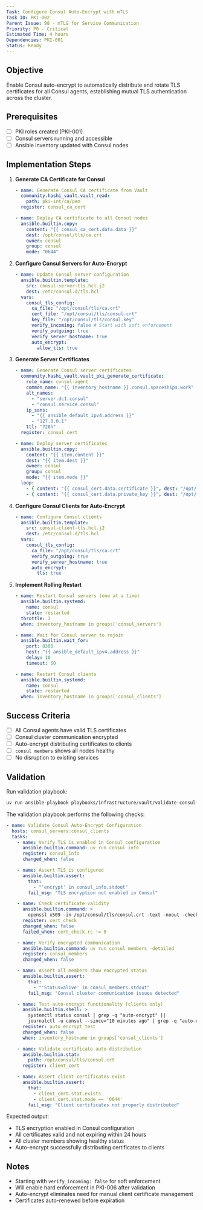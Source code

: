 ```yaml
---
Task: Configure Consul Auto-Encrypt with mTLS
Task ID: PKI-002
Parent Issue: 98 - mTLS for Service Communication
Priority: P0 - Critical
Estimated Time: 4 hours
Dependencies: PKI-001
Status: Ready
---
```


## Objective

Enable Consul auto-encrypt to automatically distribute and rotate TLS certificates for all Consul agents, establishing mutual TLS authentication across the cluster.

## Prerequisites

- [ ] PKI roles created (PKI-001)
- [ ] Consul servers running and accessible
- [ ] Ansible inventory updated with Consul nodes

## Implementation Steps

1. **Generate CA Certificate for Consul**

   ```yaml
   - name: Generate Consul CA certificate from Vault
     community.hashi_vault.vault_read:
       path: pki-int/ca/pem
     register: consul_ca_cert

   - name: Deploy CA certificate to all Consul nodes
     ansible.builtin.copy:
       content: "{{ consul_ca_cert.data.data }}"
       dest: /opt/consul/tls/ca.crt
       owner: consul
       group: consul
       mode: "0644"
   ```

2. **Configure Consul Servers for Auto-Encrypt**

   ```yaml
   - name: Update Consul server configuration
     ansible.builtin.template:
       src: consul-server-tls.hcl.j2
       dest: /etc/consul.d/tls.hcl
     vars:
       consul_tls_config:
         ca_file: "/opt/consul/tls/ca.crt"
         cert_file: "/opt/consul/tls/consul.crt"
         key_file: "/opt/consul/tls/consul.key"
         verify_incoming: false # Start with soft enforcement
         verify_outgoing: true
         verify_server_hostname: true
         auto_encrypt:
           allow_tls: true
   ```

3. **Generate Server Certificates**

   ```yaml
   - name: Generate Consul server certificates
     community.hashi_vault.vault_pki_generate_certificate:
       role_name: consul-agent
       common_name: "{{ inventory_hostname }}.consul.spaceships.work"
       alt_names:
         - "server.dc1.consul"
         - "consul.service.consul"
       ip_sans:
         - "{{ ansible_default_ipv4.address }}"
         - "127.0.0.1"
       ttl: "720h"
     register: consul_cert

   - name: Deploy server certificates
     ansible.builtin.copy:
       content: "{{ item.content }}"
       dest: "{{ item.dest }}"
       owner: consul
       group: consul
       mode: "{{ item.mode }}"
     loop:
       - { content: "{{ consul_cert.data.certificate }}", dest: "/opt/consul/tls/consul.crt", mode: "0644" }
       - { content: "{{ consul_cert.data.private_key }}", dest: "/opt/consul/tls/consul.key", mode: "0600" }
   ```

4. **Configure Consul Clients for Auto-Encrypt**

   ```yaml
   - name: Configure Consul clients
     ansible.builtin.template:
       src: consul-client-tls.hcl.j2
       dest: /etc/consul.d/tls.hcl
     vars:
       consul_tls_config:
         ca_file: "/opt/consul/tls/ca.crt"
         verify_outgoing: true
         verify_server_hostname: true
         auto_encrypt:
           tls: true
   ```

5. **Implement Rolling Restart**

   ```yaml
   - name: Restart Consul servers (one at a time)
     ansible.builtin.systemd:
       name: consul
       state: restarted
     throttle: 1
     when: inventory_hostname in groups['consul_servers']

   - name: Wait for Consul server to rejoin
     ansible.builtin.wait_for:
       port: 8300
       host: "{{ ansible_default_ipv4.address }}"
       delay: 10
       timeout: 60

   - name: Restart Consul clients
     ansible.builtin.systemd:
       name: consul
       state: restarted
     when: inventory_hostname in groups['consul_clients']
   ```

## Success Criteria

- [ ] All Consul agents have valid TLS certificates
- [ ] Consul cluster communication encrypted
- [ ] Auto-encrypt distributing certificates to clients
- [ ] `consul members` shows all nodes healthy
- [ ] No disruption to existing services

## Validation

Run validation playbook:

```bash
uv run ansible-playbook playbooks/infrastructure/vault/validate-consul-auto-encrypt.yml
```

The validation playbook performs the following checks:

```yaml
- name: Validate Consul Auto-Encrypt Configuration
  hosts: consul_servers:consul_clients
  tasks:
    - name: Verify TLS is enabled in Consul configuration
      ansible.builtin.command: uv run consul info
      register: consul_info
      changed_when: false

    - name: Assert TLS is configured
      ansible.builtin.assert:
        that:
          - "'encrypt' in consul_info.stdout"
        fail_msg: "TLS encryption not enabled in Consul"

    - name: Check certificate validity
      ansible.builtin.command: >
        openssl x509 -in /opt/consul/tls/consul.crt -text -noout -checkend 86400
      register: cert_check
      changed_when: false
      failed_when: cert_check.rc != 0

    - name: Verify encrypted communication
      ansible.builtin.command: uv run consul members -detailed
      register: consul_members
      changed_when: false

    - name: Assert all members show encrypted status
      ansible.builtin.assert:
        that:
          - "'Status=alive' in consul_members.stdout"
        fail_msg: "Consul cluster communication issues detected"

    - name: Test auto-encrypt functionality (clients only)
      ansible.builtin.shell: >
        systemctl status consul | grep -q "auto-encrypt" ||
        journalctl -u consul --since="10 minutes ago" | grep -q "auto-encrypt"
      register: auto_encrypt_test
      changed_when: false
      when: inventory_hostname in groups['consul_clients']

    - name: Validate certificate auto-distribution
      ansible.builtin.stat:
        path: /opt/consul/tls/consul.crt
      register: client_cert

    - name: Assert client certificates exist
      ansible.builtin.assert:
        that:
          - client_cert.stat.exists
          - client_cert.stat.mode == '0644'
        fail_msg: "Client certificates not properly distributed"
```

Expected output:

- TLS encryption enabled in Consul configuration
- All certificates valid and not expiring within 24 hours
- All cluster members showing healthy status
- Auto-encrypt successfully distributing certificates to clients

## Notes

- Starting with `verify_incoming: false` for soft enforcement
- Will enable hard enforcement in PKI-006 after validation
- Auto-encrypt eliminates need for manual client certificate management
- Certificates auto-renewed before expiration
